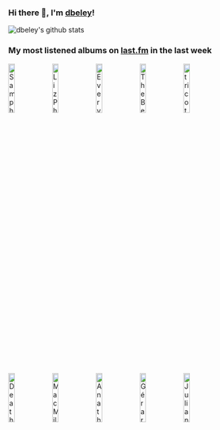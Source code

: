 ### Hi there 👋, I'm [dbeley](https://dbeley.ovh/en)!

![dbeley's github stats](https://github-readme-stats.vercel.app/api?username=dbeley)

### My most listened albums on [last.fm](https://www.last.fm/user/d_beley) in the last week

[<img src='https://lastfm.freetls.fastly.net/i/u/300x300/44ea435ee3d95f5142a6fbdde6fe6939.jpg' width='16%' height='16%' alt='Sampha - Lahai'>](https://www.last.fm/music/sampha/lahai)&nbsp;
[<img src='https://lastfm.freetls.fastly.net/i/u/300x300/38465858f84f6434faa1ce90f286ddbf.jpg' width='16%' height='16%' alt='Liz Phair - Exile in Guyville'>](https://www.last.fm/music/liz%2bphair/exile%2bin%2bguyville)&nbsp;
[<img src='https://lastfm.freetls.fastly.net/i/u/300x300/636bb0ff2f18ea8614ca670f4852d175.jpg' width='16%' height='16%' alt='Everything Everything - Raw Data Feel'>](https://www.last.fm/music/everything%2beverything/raw%2bdata%2bfeel)&nbsp;
[<img src='https://lastfm.freetls.fastly.net/i/u/300x300/deaec2d4735bea0d1c45fc75261624ae.jpg' width='16%' height='16%' alt='The Beatles - Revolver'>](https://www.last.fm/music/the%2bbeatles/revolver)&nbsp;
[<img src='https://lastfm.freetls.fastly.net/i/u/300x300/fe236f41e73cc4eb8d4e253427b0915b.jpg' width='16%' height='16%' alt='tricot - 真っ黒'>](https://www.last.fm/music/tricot/%25e7%259c%259f%25e3%2581%25a3%25e9%25bb%2592)&nbsp;
<br>
[<img src='https://lastfm.freetls.fastly.net/i/u/300x300/1dbfd75d7b8941edbde5e1b58948f9c4.png' width='16%' height='16%' alt='Death Cab for Cutie - Transatlanticism'>](https://www.last.fm/music/death%2bcab%2bfor%2bcutie/transatlanticism)&nbsp;
[<img src='https://lastfm.freetls.fastly.net/i/u/300x300/1fd5bc5de116097cb008d0b09576d216.jpg' width='16%' height='16%' alt='Mac Miller - Circles'>](https://www.last.fm/music/mac%2bmiller/circles)&nbsp;
[<img src='https://lastfm.freetls.fastly.net/i/u/300x300/a3caee320478a648ffa5cfaa53acf896.jpg' width='16%' height='16%' alt='Anathema - The Optimist'>](https://www.last.fm/music/anathema/the%2boptimist)&nbsp;
[<img src='https://lastfm.freetls.fastly.net/i/u/300x300/c561d3df69517d9206c1a723ecd2d009.jpg' width='16%' height='16%' alt='Gérard Manset - La mort dOrion'>](https://www.last.fm/music/g%25c3%25a9rard%2bmanset/la%2bmort%2bd%2527orion)&nbsp;
[<img src='https://lastfm.freetls.fastly.net/i/u/300x300/43e43f810b492a448bc4e309896b2b3b.jpg' width='16%' height='16%' alt='Julian Lage - Squint'>](https://www.last.fm/music/julian%2blage/squint)&nbsp;
<br>
